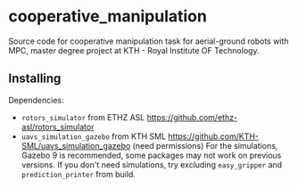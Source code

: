 # cooperative_manipulation
Source code for cooperative manipulation task for aerial-ground robots with MPC, master degree project at KTH - Royal Institute OF Technology.

## Installing
Dependencies:
* `rotors_simulator` from ETHZ ASL https://github.com/ethz-asl/rotors_simulator
* `uavs_simulation_gazebo` from KTH SML https://github.com/KTH-SML/uavs_simulation_gazebo (need permissions)
For the simulations, Gazebo 9 is recommended, some packages may not work on previous versions. If you don't need simulations, try excluding `easy_gripper` and `prediction_printer` from build.
